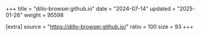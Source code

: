 +++
title = "dillo-browser.github.io"
date = "2024-07-14"
updated = "2025-01-26"
weight = 95598

[extra]
source = "https://dillo-browser.github.io/"
ratio = 100
size = 93
+++
